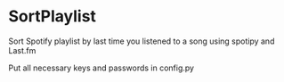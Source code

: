 # SortPlaylist
Sort Spotify playlist by last time you listened to a song using spotipy and Last.fm

Put all necessary keys and passwords in config.py
